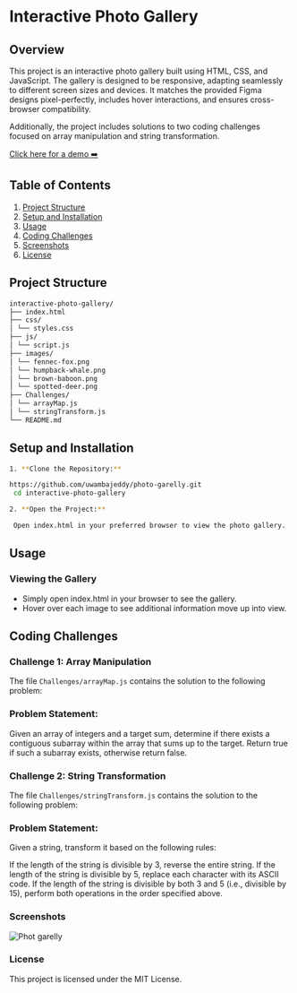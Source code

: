 # Interactive Photo Gallery

## Overview

This project is an interactive photo gallery built using HTML, CSS, and JavaScript. The gallery is designed to be responsive, adapting seamlessly to different screen sizes and devices. It matches the provided Figma designs pixel-perfectly, includes hover interactions, and ensures cross-browser compatibility.

Additionally, the project includes solutions to two coding challenges focused on array manipulation and string transformation.

[Click here for a demo ➡️](https://uwambajeddy.github.io/photo-garelly/)

## Table of Contents

1. [Project Structure](#project-structure)
2. [Setup and Installation](#setup-and-installation)
3. [Usage](#usage)
4. [Coding Challenges](#coding-challenges)
5. [Screenshots](#screenshots)
6. [License](#license)

## Project Structure

```bash
interactive-photo-gallery/
├── index.html
├── css/
│ └── styles.css
├── js/
│ └── script.js
├── images/
│ └── fennec-fox.png
│ └── humpback-whale.png
│ └── brown-baboon.png
│ └── spotted-deer.png
├── Challenges/
│ └── arrayMap.js
│ └── stringTransform.js
└── README.md
```


## Setup and Installation

  ```bash
1. **Clone the Repository:**
 
  https://github.com/uwambajeddy/photo-garelly.git
   cd interactive-photo-gallery

2. **Open the Project:**

   Open index.html in your preferred browser to view the photo gallery.
```

## Usage

### Viewing the Gallery
- Simply open index.html in your browser to see the gallery.
- Hover over each image to see additional information move up into view.

## Coding Challenges

### Challenge 1: Array Manipulation
The file `Challenges/arrayMap.js` contains the solution to the following problem:

### Problem Statement:
Given an array of integers and a target sum, determine if there exists a contiguous subarray within the array that sums up to the target. Return true if such a subarray exists, otherwise return false.

### Challenge 2: String Transformation
The file `Challenges/stringTransform.js` contains the solution to the following problem:

### Problem Statement:
Given a string, transform it based on the following rules:

If the length of the string is divisible by 3, reverse the entire string.
If the length of the string is divisible by 5, replace each character with its ASCII code.
If the length of the string is divisible by both 3 and 5 (i.e., divisible by 15), perform both operations in the order specified above.

### Screenshots
![Phot garelly](https://github.com/uwambajeddy/photo-garelly/assets/59047760/9a56d979-a640-4854-9f28-0fb58ca26ce6)


### License
This project is licensed under the MIT License.
